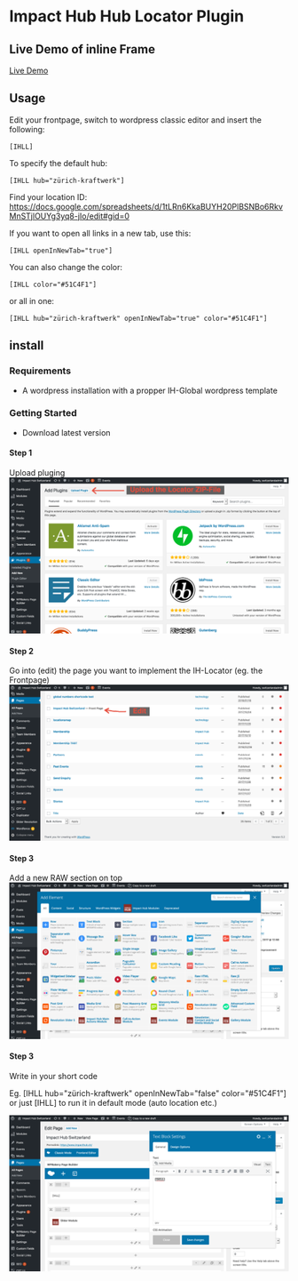 # Impact Hub Hub Locator Plugin

## Live Demo of inline Frame

[Live Demo](https://api.hub.panter.cloud/iframes/hubs)

## Usage

Edit your frontpage, switch to wordpress classic editor and insert the following:

```
[IHLL]
```

To specify the default hub:

```
[IHLL hub="zürich-kraftwerk"]
```
Find your location ID: https://docs.google.com/spreadsheets/d/1tLRn6KkaBUYH20PlBSNBo6RkvMnSTjlOUYg3yq8-jIo/edit#gid=0

If you want to open all links in a new tab, use this:

```
[IHLL openInNewTab="true"]
```

You can also change the color:

```
[IHLL color="#51C4F1"]
```

or all in one:

```
[IHLL hub="zürich-kraftwerk" openInNewTab="true" color="#51C4F1"]
```

## install

### Requirements
* A wordpress installation with a propper IH-Global wordpress template

### Getting Started
* Download latest version

#### Step 1
Upload pluging
![Upload-WP-Plugin](docs/screenshots/upload-plugin.png)

#### Step 2
Go into (edit) the page you want to implement the IH-Locator (eg. the Frontpage)
![Edit-Frontpage](docs/screenshots/edit-frontpage.png)

#### Step 3
Add a new RAW section on top
![add-raw-section](docs/screenshots/add-raw-section.png)

#### Step 3
Write in your short code

Eg. 
[IHLL hub="zürich-kraftwerk" openInNewTab="false" color="#51C4F1"]
or just
[IHLL] to run it in default mode (auto location etc.)

![add-shortcode](docs/screenshots/add-shortcode.png)







